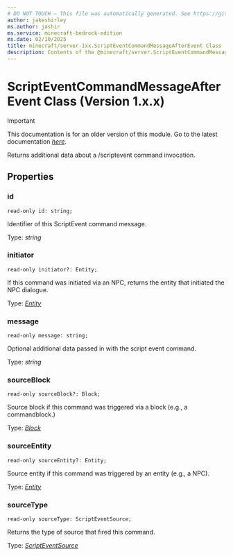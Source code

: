 ```yaml
---
# DO NOT TOUCH — This file was automatically generated. See https://github.com/mojang/minecraftapidocsgenerator to modify descriptions, examples, etc.
author: jakeshirley
ms.author: jashir
ms.service: minecraft-bedrock-edition
ms.date: 02/10/2025
title: minecraft/server-1xx.ScriptEventCommandMessageAfterEvent Class
description: Contents of the @minecraft/server.ScriptEventCommandMessageAfterEvent class (Version 1.x.x).
---
```

# ScriptEventCommandMessageAfterEvent Class (Version 1.x.x)

> [!IMPORTANT]
> This documentation is for an older version of this module. Go to the latest documentation [*here*](../../../scriptapi/minecraft/server/ScriptEventCommandMessageAfterEvent.md).

Returns additional data about a /scriptevent command invocation.

## Properties

### **id**
`read-only id: string;`

Identifier of this ScriptEvent command message.

Type: *string*

### **initiator**
`read-only initiator?: Entity;`

If this command was initiated via an NPC, returns the entity that initiated the NPC dialogue.

Type: [*Entity*](Entity.md)

### **message**
`read-only message: string;`

Optional additional data passed in with the script event command.

Type: *string*

### **sourceBlock**
`read-only sourceBlock?: Block;`

Source block if this command was triggered via a block (e.g., a commandblock.)

Type: [*Block*](Block.md)

### **sourceEntity**
`read-only sourceEntity?: Entity;`

Source entity if this command was triggered by an entity (e.g., a NPC).

Type: [*Entity*](Entity.md)

### **sourceType**
`read-only sourceType: ScriptEventSource;`

Returns the type of source that fired this command.

Type: [*ScriptEventSource*](ScriptEventSource.md)
